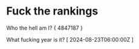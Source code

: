 # Fuck the rankings

Who the hell am I?
{ 4847187 }

What fucking year is it?
[ 2024-08-23T06:00:00Z ]
